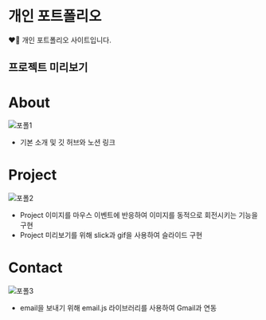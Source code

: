 # 개인 포트폴리오
❤️‍🔥 개인 포트폴리오 사이트입니다.

## 프로젝트 미리보기
# About
![포폴1](https://github.com/Rohsu95/Portfolio-next14-/assets/97446711/3645fb54-fcd7-44d2-8d61-a2b0cb78c55f)
- 기본 소개 및 깃 허브와 노션 링크 
  
# Project
![포폴2](https://github.com/Rohsu95/Portfolio-next14-/assets/97446711/b3c4b5eb-72a3-4f80-8a5f-475f8f008327)
- Project 이미지를 마우스 이벤트에 반응하여 이미지를 동적으로 회전시키는 기능을 구현
- Project 미리보기를 위해 slick과 gif을 사용하여 슬라이드 구현
  
# Contact
![포폴3](https://github.com/Rohsu95/Portfolio-next14-/assets/97446711/474edf44-a3a9-4291-9039-4e54161f385d)
- email을 보내기 위해 email.js 라이브러리를 사용하여 Gmail과 연동
